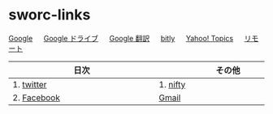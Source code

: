# sworc-links

[Google](http://www.google.co.jp/) 　 [Google ドライブ](https://drive.google.com/drive) 　 [Google 翻訳](https://translate.google.co.jp/?hl=ja&tab=rT) 　 [bitly](https://bitly.com/) 　 [Yahoo! Topics](https://news.yahoo.co.jp/topics) 　 [リモート](https://remotedesktop.google.com/access/)

| 日次　　　　　　　　　　　　　　　　 | その他　　　　　　　　　　　　　　　　 |
| ------------- | ------------- |
| 1. [twitter](https://twitter.com/home) | 1. [nifty](https://mail.nifty.com/mailer/)  |
| 2. [Facebook](https://www.facebook.com/home.php) | [Gmail](https://mail.google.com/mail?hl=ja) |

